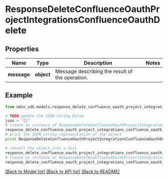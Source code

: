 # ResponseDeleteConfluenceOauthProjectIntegrationsConfluenceOauthDelete


## Properties

Name | Type | Description | Notes
------------ | ------------- | ------------- | -------------
**message** | **object** | Message describing the result of the operation. | 

## Example

```python
from odin_sdk.models.response_delete_confluence_oauth_project_integrations_confluence_oauth_delete import ResponseDeleteConfluenceOauthProjectIntegrationsConfluenceOauthDelete

# TODO update the JSON string below
json = "{}"
# create an instance of ResponseDeleteConfluenceOauthProjectIntegrationsConfluenceOauthDelete from a JSON string
response_delete_confluence_oauth_project_integrations_confluence_oauth_delete_instance = ResponseDeleteConfluenceOauthProjectIntegrationsConfluenceOauthDelete.from_json(json)
# print the JSON string representation of the object
print ResponseDeleteConfluenceOauthProjectIntegrationsConfluenceOauthDelete.to_json()

# convert the object into a dict
response_delete_confluence_oauth_project_integrations_confluence_oauth_delete_dict = response_delete_confluence_oauth_project_integrations_confluence_oauth_delete_instance.to_dict()
# create an instance of ResponseDeleteConfluenceOauthProjectIntegrationsConfluenceOauthDelete from a dict
response_delete_confluence_oauth_project_integrations_confluence_oauth_delete_form_dict = response_delete_confluence_oauth_project_integrations_confluence_oauth_delete.from_dict(response_delete_confluence_oauth_project_integrations_confluence_oauth_delete_dict)
```
[[Back to Model list]](../README.md#documentation-for-models) [[Back to API list]](../README.md#documentation-for-api-endpoints) [[Back to README]](../README.md)


